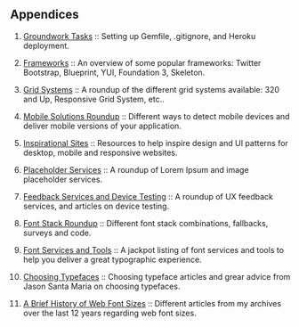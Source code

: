 Appendices
----------

1.  [Groundwork Tasks][Appendix 1]
    :: Setting up Gemfile, .gitignore, and Heroku deployment.

2.  [Frameworks][Appendix 2]
    :: An overview of some popular frameworks: Twitter Bootstrap, Blueprint, YUI, Foundation 3, Skeleton.

3.  [Grid Systems][Appendix 3]
    :: A roundup of the different grid systems available: 320 and Up, Responsive Grid System, etc..

4.  [Mobile Solutions Roundup][Appendix 4]
    :: Different ways to detect mobile devices and deliver mobile versions of your application.

5.  [Inspirational Sites][Appendix 5]
    :: Resources to help inspire design and UI patterns for desktop, mobile and responsive websites.

6.  [Placeholder Services][Appendix 6]
    :: A roundup of Lorem Ipsum and image placeholder services.

7.  [Feedback Services and Device Testing][Appendix 7]
    :: A roundup of UX feedback services, and articles on device testing.

8.  [Font Stack Roundup][Appendix 8]
    :: Different font stack combinations, fallbacks, surveys and code.

9.  [Font Services and Tools][Appendix 9]
    :: A jackpot listing of font services and tools to help you deliver a great typographic experience.

10.  [Choosing Typefaces][Appendix 10]
    :: Choosing typeface articles and grear advice from Jason Santa Maria on choosing typefaces.

11. [A Brief History of Web Font Sizes][Appendix 11]
    :: Different articles from my archives over the last 12 years regarding web font sizes.

[Appendix 1]:           https://github.com/maxxiimo/the-front-end-manifesto/blob/master/appendix-1.md#appendix-1
[Appendix 2]:           https://github.com/maxxiimo/the-front-end-manifesto/blob/master/appendix-2.md#appendix-2
[Appendix 3]:           https://github.com/maxxiimo/the-front-end-manifesto/blob/master/appendix-3.md#appendix-3
[Appendix 4]:           https://github.com/maxxiimo/the-front-end-manifesto/blob/master/appendix-4.md#appendix-4
[Appendix 5]:           https://github.com/maxxiimo/the-front-end-manifesto/blob/master/appendix-5.md#appendix-5
[Appendix 6]:           https://github.com/maxxiimo/the-front-end-manifesto/blob/master/appendix-6.md#appendix-6
[Appendix 7]:           https://github.com/maxxiimo/the-front-end-manifesto/blob/master/appendix-7.md#appendix-7
[Appendix 8]:           https://github.com/maxxiimo/the-front-end-manifesto/blob/master/appendix-8.md#appendix-8
[Appendix 9]:           https://github.com/maxxiimo/the-front-end-manifesto/blob/master/appendix-9.md#appendix-9
[Appendix 10]:          https://github.com/maxxiimo/the-front-end-manifesto/blob/master/appendix-10.md#appendix-10
[Appendix 11]:          https://github.com/maxxiimo/the-front-end-manifesto/blob/master/appendix-11.md#appendix-11
